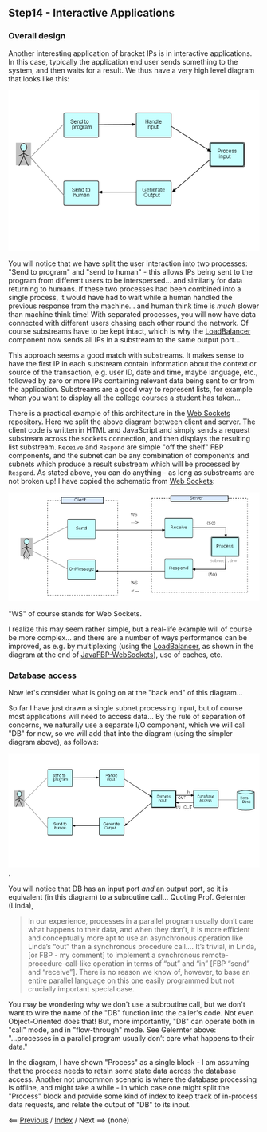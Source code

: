 <link rel="stylesheet" type="text/css" href="../style.css">

## Step14 - Interactive Applications

### Overall design

Another interesting application of bracket IPs is in interactive applications.  In this case, typically the application end user sends something to the system, and then waits for a result.  We thus have a very high level diagram that looks like this:

![High-level Interactive Application](Step14-1.png)

You will notice that we have split the user interaction into two processes: "Send to program" and "send to human" - this allows IPs being sent to the program from different users to be interspersed... and similarly for data returning to humans.  If these two processes had been combined into a single process, it would have had to wait while a human handled the previous response from the machine... and human think time is *much* slower than machine think time!   With separated processes, you will now have data connected with  different users chasing each other round the network.  Of course substreams have to be kept intact, which is why the [LoadBalancer](https://github.com/jpaulm/javafbp/blob/master/src/main/java/com/jpaulmorrison/fbp/core/components/routing/LoadBalance.java) component now sends all IPs in a substream to the same output port...

This approach seems a good match with substreams.  It makes sense to have the first IP in each substream contain information about the context or source of the transaction, e.g. user ID, date and time, maybe language, etc.,  followed by zero or more IPs containing relevant data being sent to or from the application.  Substreams are a good way to represent lists, for example when you want to display all the college courses a student has taken...

There is a practical example of this architecture in the [Web Sockets](https://github.com/jpaulm/javafbp-websockets) repository.  Here we split the above diagram between client and server.  The client code is written in HTML and JavaScript and simply sends a request substream across the sockets connection, and then displays the resulting list substream.  `Receive` and `Respond` are simple "off the shelf" FBP components, and the subnet can be any combination of components and subnets which produce a result substream which will be processed by `Respond`.  As stated above, you can do anything - as long as substreams are not broken up!  I have copied the schematic from [Web Sockets](https://github.com/jpaulm/javafbp-websockets):

![ClientServer](ClientServer.png "Diagram of Client and Server Network")

"WS" of course stands for Web Sockets.

I realize this may seem rather simple, but a real-life example will of course be more complex... and there are a number of ways performance can be improved, as e.g. by multiplexing (using the [LoadBalancer](https://github.com/jpaulm/javafbp/blob/master/src/main/java/com/jpaulmorrison/fbp/core/components/routing/LoadBalance.java), as shown in the diagram at the end of [JavaFBP-WebSockets](https://github.com/jpaulm/javafbp-websockets/blob/master/README.md)), use of caches, etc.


### Database access

Now let's consider what is going on at the "back end" of this diagram...

So far I have just drawn a single subnet processing input, but of course most applications will need to access data... By the rule of separation of concerns, we naturally use a separate I/O component, which we will call "DB" for now, so we will add that into the diagram (using the simpler diagram above), as follows:

![App with database access](Step14-2.png).

You will notice that DB has an input port *and* an output port, so it is equivalent (in this diagram) to a subroutine call...  Quoting Prof. Gelernter (Linda),

<blockquote>
In our experience, processes in a parallel program usually don’t care what happens to their data, and when they don’t, it is more efficient and conceptually more apt to use an asynchronous operation like Linda’s “out” than a synchronous procedure call.... It’s trivial, in Linda, [or FBP - my comment] to implement a synchronous remote-procedure-call-like operation in terms of “out” and “in” [FBP “send” and “receive”]. There is no reason we know of, however, to base an entire parallel language on this one easily programmed but not crucially important special case.  
</blockquote>
  
You may be wondering why we don't use a subroutine call, but we don't want to wire the name of the "DB" function into the caller's code.  Not even Object-Oriented does that!  But, more importantly, "DB" can operate both in "call" mode, and in "flow-through" mode.  See Gelernter above: "...processes in a parallel program usually don’t care what happens to their data."

In the diagram, I have shown "Process" as a single block - I am assuming that the process needs to retain some state data across the database access.  Another not uncommon scenario is where the database processing is offline, and might take a while - in which case one might split the "Process" block and provide some kind of index to keep track of in-process data requests, and relate the output of "DB" to its input.


<span class=middle> &lt;== <a href="../Step12/">  Previous</a> / <a href="https://github.com/jpaulm/fbp-tutorial-filter-file/"> Index</a> /  Next ==&gt; (none)</span>
